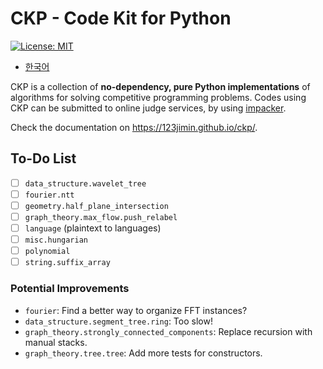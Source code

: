 # CKP - Code Kit for Python

[![License: MIT](https://img.shields.io/badge/License-MIT-yellow.svg)](https://opensource.org/licenses/MIT)

- [한국어](README.ko-KR.md)

CKP is a collection of **no-dependency, pure Python implementations** of algorithms for solving competitive programming problems. Codes using CKP can be submitted to online judge services, by using [impacker](https://github.com/123jimin/impacker).

Check the documentation on <https://123jimin.github.io/ckp/>.

## To-Do List

- [ ] `data_structure.wavelet_tree`
- [ ] `fourier.ntt`
- [ ] `geometry.half_plane_intersection`
- [ ] `graph_theory.max_flow.push_relabel`
- [ ] `language` (plaintext to languages)
- [ ] `misc.hungarian`
- [ ] `polynomial`
- [ ] `string.suffix_array`

### Potential Improvements

- `fourier`: Find a better way to organize FFT instances?
- `data_structure.segment_tree.ring`: Too slow!
- `graph_theory.strongly_connected_components`: Replace recursion with manual stacks.
- `graph_theory.tree.tree`: Add more tests for constructors.
